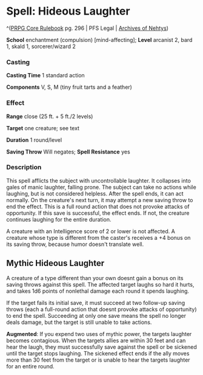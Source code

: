 # Spell: Hideous Laughter

^([PRPG Core Rulebook][ss-hideous-laughter] pg. 296 | PFS Legal | [Archives of Nehtys][sn-hideous-laughter])

**School** enchantment (compulsion) [mind-affecting]; **Level** arcanist 2, bard 1, skald 1, sorcerer/wizard 2

### Casting

**Casting Time** 1 standard action  

**Components** V, S, M (tiny fruit tarts and a feather)

### Effect

**Range** close (25 ft. + 5 ft./2 levels)  

**Target** one creature; see text  

**Duration** 1 round/level  

**Saving Throw** Will negates; **Spell Resistance** yes

### Description

This spell afflicts the subject with uncontrollable laughter. It collapses into gales of manic laughter, falling prone. The subject can take no actions while laughing, but is not considered helpless. After the spell ends, it can act normally. On the creature's next turn, it may attempt a new saving throw to end the effect. This is a full round action that does not provoke attacks of opportunity. If this save is successful, the effect ends. If not, the creature continues laughing for the entire duration.  

A creature with an Intelligence score of 2 or lower is not affected. A creature whose type is different from the caster's receives a +4 bonus on its saving throw, because humor doesn't translate well.

## Mythic Hideous Laughter

A creature of a type different than your own doesnt gain a bonus on its saving throws against this spell. The affected target laughs so hard it hurts, and takes 1d6 points of nonlethal damage each round it spends laughing.  

If the target fails its initial save, it must succeed at two follow-up saving throws (each a full-round action that doesnt provoke attacks of opportunity) to end the spell. Succeeding at only one save means the spell no longer deals damage, but the target is still unable to take actions.   

**Augmented**: If you expend two uses of mythic power, the targets laughter becomes contagious. When the targets allies are within 30 feet and can hear the laugh, they must successfully save against the spell or be sickened until the target stops laughing. The sickened effect ends if the ally moves more than 30 feet from the target or is unable to hear the targets laughter for an entire round.

[ss-hideous-laughter]: http://paizo.com/pathfinderRPG/v57
[sn-hideous-laughter]: http://www.archivesofnethys.com/SpellDisplay.aspx?ItemName=Hideous%20Laughter